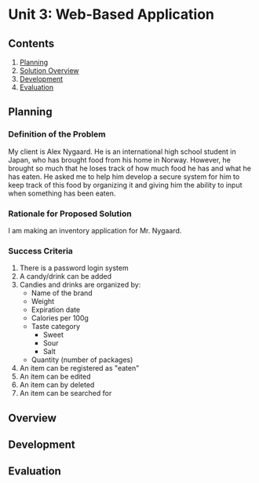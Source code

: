 # Unit 3: Web-Based Application

Contents
----
  1. [Planning](#planning)
  2. [Solution Overview](#overview)
  3. [Development](#development)
  4. [Evaluation](#evaluation)
  
  
Planning
---

### Definition of the Problem
My client is Alex Nygaard. He is an international high school student in Japan, who has brought food from his home in Norway. However, he brought so much that he loses track of how much food he has and what he has eaten. He asked me to help him develop a secure system for him to keep track of this food by organizing it and giving him the ability to input when something has been eaten.

### Rationale for Proposed Solution
I am making an inventory application for Mr. Nygaard. 

### Success Criteria
1. There is a password login system
2. A candy/drink can be added
3. Candies and drinks are organized by:
    * Name of the brand
    * Weight
    * Expiration date
    * Calories per 100g
    * Taste category
      * Sweet
      * Sour
      * Salt
    * Quantity (number of packages)
4. An item can be registered as "eaten"
5. An item can be edited
6. An item can by deleted
7. An item can be searched for


Overview
---

Development
---

Evaluation
--


